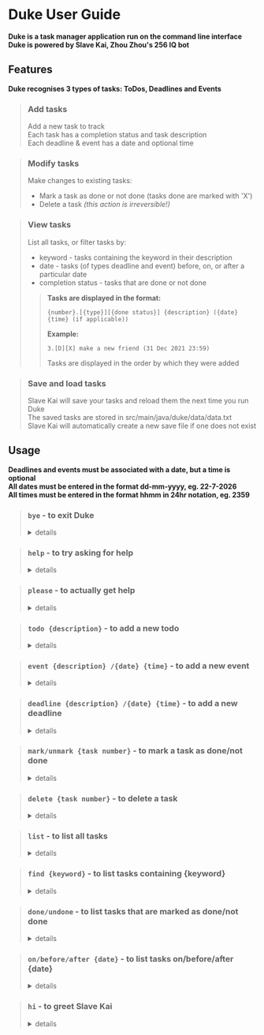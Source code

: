 # Duke User Guide

**Duke is a task manager application run on the command line interface  
Duke is powered by Slave Kai, Zhou Zhou's 256 IQ bot**

## Features

**Duke recognises 3 types of tasks: ToDos, Deadlines and Events**

> ### Add tasks
>Add a new task to track  
> Each task has a completion status and task description  
> Each deadline & event has a date and optional time

> ### Modify tasks
>Make changes to existing tasks:
>- Mark a task as done or not done (tasks done are marked with 'X')
>- Delete a task *(this action is irreversible!)*

> ### View tasks
>List all tasks, or filter tasks by:
>- keyword - tasks containing the keyword in their description
>- date - tasks (of types deadline and event) before, on, or after a particular date
>- completion status - tasks that are done or not done
>
>> **Tasks are displayed in the format:**
>>```
>>{number}.[{type}][{done status}] {description} ({date} {time} (if applicable))  
>>```
>>**Example:**
>>```
>>3.[D][X] make a new friend (31 Dec 2021 23:59)
>>```
>>Tasks are displayed in the order by which they were added

> ### Save and load tasks
>Slave Kai will save your tasks and reload them the next time you run Duke  
> The saved tasks are stored in src/main/java/duke/data/data.txt  
> Slave Kai will automatically create a new save file if one does not exist

## Usage

**Deadlines and events must be associated with a date, but a time is optional  
All dates must be entered in the format dd-mm-yyyy, eg. 22-7-2026  
All times must be entered in the format hhmm in 24hr notation, eg. 2359**

> ### `bye` - to exit Duke
><details><summary>details</summary>
><p>  
>
>Slave Kai will end Duke program and save tasks, if any
>> Example of usage:  
>>`bye`
>>
>>Expected outcome:  
>> Slave Kai ends Duke program and saves tasks, if any
>>```
>>Please don't go :(
>>------------------------------
>>Slaving tasks......
>>```
></p>
></details>

> ### `help` - to try asking for help
><details><summary>details</summary>
><p>  
>
>Slave Kai will consider helping
>> Example of usage:  
>>`help`
>>
>>Expected outcome:  
>>Slave Kai's decision to help
>>```
>>You asked for help, but I don't feel like helping ;p
>>Maybe try saying the magic word?
>>```
></p>
></details>

> ### `please` - to actually get help
><details><summary>details</summary>
><p>  
>
>Slave Kai will display help message
>> Example of usage:  
>>`please`
>>
>>Expected outcome:  
>> Help message displaying available commands
>>```
>>Slave Kai is glad to help! 
>>Available commands: 
>>bye - to exit Duke
>>help - to try asking for help
>>please - to actually get help
>>todo {description} - to add a new todo
>>event {description} /{date} {time (optional)} - to add a new event
>>deadline {description} /{date} {time (optional)} - to add a new deadline
>>mark/unmark {task number} - to mark a task as done/not done
>>delete {task number} - to delete a task
>>list - to list all tasks
>>find {keyword} - to list tasks containing {keyword}
>>done/undone - to list tasks that are marked as done/not done
>>on/before/after {date} - to list tasks on/before/after {date}
>>
>>Note: all dates must be entered in the format dd-mm-yyyy, eg. 22-7-2026
>>and all times must be entered in the format hhmm, eg. 2359
>>```
></p>
></details>

> ### `todo {description}` - to add a new todo
><details><summary>details</summary>
><p>
>
>Slave Kai will add a new todo with {description}
>> Example of usage:  
>> `todo find a girlfriend`
>>
>>Expected outcome:  
>> Todo is created
>>```
>>Task added:
>>1.[T][ ] find a girlfriend
>>```
></p>
></details>

> ### `event {description} /{date} {time}` - to add a new event
><details><summary>details</summary>
><p>  
>
>Slave Kai will add a new event with {description} on {date} at {time (optional)}
>> Example of usage:  
>> `event go on a date /1-1-2066`
>>
>>Expected outcome:  
>> Event is created
>>```
>>Task added:
>>2.[E][ ] go on a date (1 Jan 2066)
>>```
></p>
></details>

> ### `deadline {description} /{date} {time}` - to add a new deadline
><details><summary>details</summary>
><p>  
>
>Slave Kai will add a new deadline with {description} on {date} at {time (optional)}
>> Example of usage:  
>> `deadline make a new friend /31-12-2021 2359`
>>
>>Expected outcome:  
>> Deadline is created
>>```
>>Task added:
>>3.[D][ ] make a new friend (31 Dec 2021 23:59)
>>```
></p>
></details>

> ### `mark/unmark {task number}` - to mark a task as done/not done
><details><summary>details</summary>
><p>  
>
>Slave Kai will mark that task as done/not done
>> Example of usage:  
>> `mark 3`
>>
>>Expected outcome:  
>> Task is marked as done/not done
>>```
>>Well done. I've marked this task as done:
>>3.[D][X] make a new friend (31 Dec 2021 23:59)
>>```
></p>
></details>

> ### `delete {task number}` - to delete a task
><details><summary>details</summary>
><p>  
>
>Slave Kai will delete that task (irreversible!)
>> Example of usage:  
>> `delete 3`
>>
>>Expected outcome:  
>> Task is deleted
>>```
>>Task deleted:
>>3.[D][X] make a new friend (31 Dec 2021 23:59)
>>```
></p>
></details>

> ### `list` - to list all tasks
><details><summary>details</summary>
><p>  
>
>Slave Kai will list all tasks and total number of tasks
>> Example of usage:  
>> `list`
>>
>>Expected outcome:  
>> All tasks in Slave Kai's memory
>>```
>>You have 2 tasks
>>1.[T][ ] find a girlfriend
>>2.[E][ ] go on a date (1 Jan 2066)
>>```
></p>
></details>

> ### `find {keyword}` - to list tasks containing {keyword}
><details><summary>details</summary>
><p>  
>
>Slave Kai will list tasks containing {keyword} in task description
>> Example of usage:  
>> `find friend`
>>
>>Expected outcome:  
>> Tasks containing friend in task description
>>```
>>Slave Kai found these 1 tasks:
>>1.[T][ ] find a girlfriend
>>```
></p>
></details>

> ### `done/undone` - to list tasks that are marked as done/not done
><details><summary>details</summary>
><p>  
>
>Slave Kai will list tasks that are marked as done/not done
>> Example of usage:  
>> `undone`
>>
>>Expected outcome:  
>> Tasks marked as not done
>>```
>>Slave Kai found these 2 tasks:
>>1.[T][ ] find a girlfriend
>>2.[E][ ] go on a date (1 Jan 2066)
>>```
></p>
></details>

> ### `on/before/after {date}` - to list tasks on/before/after {date}
><details><summary>details</summary>
><p>  
>  
>Slave Kai will list tasks (of types deadline and event) on/before/after {date}  
>> Example of usage:  
>> `after 22-7-2026`  
>>  
>>Expected outcome:  
>> Tasks (of types deadline and event) after {date}
>>```
>>Slave Kai found these 1 tasks:
>>2.[E][ ] go on a date (1 Jan 2066)
>>```
></p>
></details>

> ### `hi` - to greet Slave Kai
><details><summary>details</summary>
><p>  
>  
>Slave Kai will respond with a greeting  
>> Example of usage:  
>> `hi`  
>>  
>>Expected outcome:  
>> Slave Kai's response  
>>```  
>>Howdy!  
>>```  
></p>
></details>
